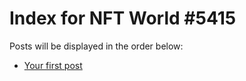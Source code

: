 # Index for NFT World #5415
Posts will be displayed in the order below:

- [Your first post](./001-first.md)

